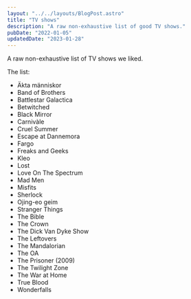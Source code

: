 ```yaml
---
layout: "../../layouts/BlogPost.astro"
title: "TV shows"
description: "A raw non-exhaustive list of good TV shows."
pubDate: "2022-01-05"
updatedDate: "2023-01-28"
---
```


A raw non-exhaustive list of TV shows we liked.

The list:

- Äkta människor
- Band of Brothers
- Battlestar Galactica
- Betwitched
- Black Mirror
- Carnivàle
- Cruel Summer
- Escape at Dannemora
- Fargo
- Freaks and Geeks
- Kleo
- Lost
- Love On The Spectrum
- Mad Men
- Misfits
- Sherlock
- Ojing-eo geim
- Stranger Things
- The Bible
- The Crown
- The Dick Van Dyke Show
- The Leftovers
- The Mandalorian
- The OA
- The Prisoner (2009)
- The Twilight Zone
- The War at Home
- True Blood
- Wonderfalls
